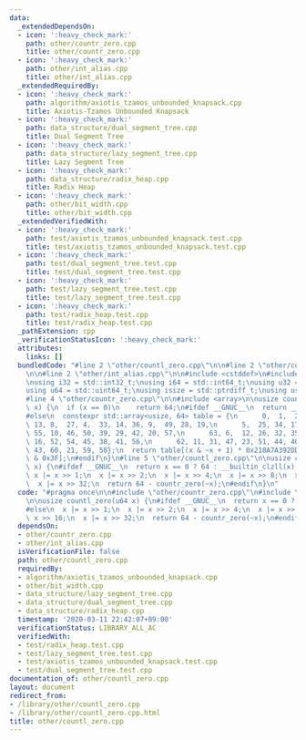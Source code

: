 ```yaml
---
data:
  _extendedDependsOn:
  - icon: ':heavy_check_mark:'
    path: other/countr_zero.cpp
    title: other/countr_zero.cpp
  - icon: ':heavy_check_mark:'
    path: other/int_alias.cpp
    title: other/int_alias.cpp
  _extendedRequiredBy:
  - icon: ':heavy_check_mark:'
    path: algorithm/axiotis_tzamos_unbounded_knapsack.cpp
    title: Axiotis-Tzamos Unbounded Knapsack
  - icon: ':heavy_check_mark:'
    path: data_structure/dual_segment_tree.cpp
    title: Dual Segment Tree
  - icon: ':heavy_check_mark:'
    path: data_structure/lazy_segment_tree.cpp
    title: Lazy Segment Tree
  - icon: ':heavy_check_mark:'
    path: data_structure/radix_heap.cpp
    title: Radix Heap
  - icon: ':heavy_check_mark:'
    path: other/bit_width.cpp
    title: other/bit_width.cpp
  _extendedVerifiedWith:
  - icon: ':heavy_check_mark:'
    path: test/axiotis_tzamos_unbounded_knapsack.test.cpp
    title: test/axiotis_tzamos_unbounded_knapsack.test.cpp
  - icon: ':heavy_check_mark:'
    path: test/dual_segment_tree.test.cpp
    title: test/dual_segment_tree.test.cpp
  - icon: ':heavy_check_mark:'
    path: test/lazy_segment_tree.test.cpp
    title: test/lazy_segment_tree.test.cpp
  - icon: ':heavy_check_mark:'
    path: test/radix_heap.test.cpp
    title: test/radix_heap.test.cpp
  _pathExtension: cpp
  _verificationStatusIcon: ':heavy_check_mark:'
  attributes:
    links: []
  bundledCode: "#line 2 \"other/countl_zero.cpp\"\n\n#line 2 \"other/countr_zero.cpp\"\
    \n\n#line 2 \"other/int_alias.cpp\"\n\n#include <cstddef>\n#include <cstdint>\n\
    \nusing i32 = std::int32_t;\nusing i64 = std::int64_t;\nusing u32 = std::uint32_t;\n\
    using u64 = std::uint64_t;\nusing isize = std::ptrdiff_t;\nusing usize = std::size_t;\n\
    #line 4 \"other/countr_zero.cpp\"\n\n#include <array>\n\nusize countr_zero(u64\
    \ x) {\n  if (x == 0)\n    return 64;\n#ifdef __GNUC__\n  return __builtin_ctzll(x);\n\
    #else\n  constexpr std::array<usize, 64> table = {\n      0,  1,  2,  7,  3, \
    \ 13, 8,  27, 4,  33, 14, 36, 9,  49, 28, 19,\n      5,  25, 34, 17, 15, 53, 37,\
    \ 55, 10, 46, 50, 39, 29, 42, 20, 57,\n      63, 6,  12, 26, 32, 35, 48, 18, 24,\
    \ 16, 52, 54, 45, 38, 41, 56,\n      62, 11, 31, 47, 23, 51, 44, 40, 61, 30, 22,\
    \ 43, 60, 21, 59, 58};\n  return table[(x & ~x + 1) * 0x218A7A392DD9ABF >> 58\
    \ & 0x3F];\n#endif\n}\n#line 5 \"other/countl_zero.cpp\"\n\nusize countl_zero(u64\
    \ x) {\n#ifdef __GNUC__\n  return x == 0 ? 64 : __builtin_clzll(x);\n#else\n \
    \ x |= x >> 1;\n  x |= x >> 2;\n  x |= x >> 4;\n  x |= x >> 8;\n  x |= x >> 16;\n\
    \  x |= x >> 32;\n  return 64 - countr_zero(~x);\n#endif\n}\n"
  code: "#pragma once\n\n#include \"other/countr_zero.cpp\"\n#include \"other/int_alias.cpp\"\
    \n\nusize countl_zero(u64 x) {\n#ifdef __GNUC__\n  return x == 0 ? 64 : __builtin_clzll(x);\n\
    #else\n  x |= x >> 1;\n  x |= x >> 2;\n  x |= x >> 4;\n  x |= x >> 8;\n  x |=\
    \ x >> 16;\n  x |= x >> 32;\n  return 64 - countr_zero(~x);\n#endif\n}\n"
  dependsOn:
  - other/countr_zero.cpp
  - other/int_alias.cpp
  isVerificationFile: false
  path: other/countl_zero.cpp
  requiredBy:
  - algorithm/axiotis_tzamos_unbounded_knapsack.cpp
  - other/bit_width.cpp
  - data_structure/lazy_segment_tree.cpp
  - data_structure/dual_segment_tree.cpp
  - data_structure/radix_heap.cpp
  timestamp: '2020-03-11 22:42:07+09:00'
  verificationStatus: LIBRARY_ALL_AC
  verifiedWith:
  - test/radix_heap.test.cpp
  - test/lazy_segment_tree.test.cpp
  - test/axiotis_tzamos_unbounded_knapsack.test.cpp
  - test/dual_segment_tree.test.cpp
documentation_of: other/countl_zero.cpp
layout: document
redirect_from:
- /library/other/countl_zero.cpp
- /library/other/countl_zero.cpp.html
title: other/countl_zero.cpp
---
```

